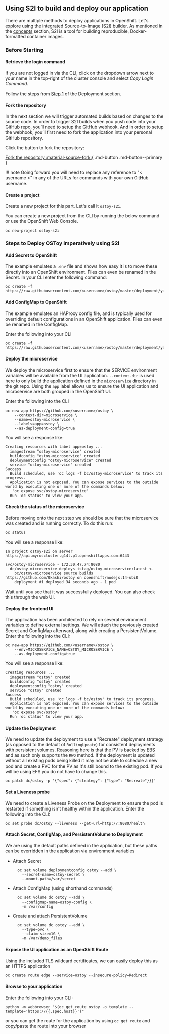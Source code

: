 ## Using S2I to build and deploy our application

There are multiple methods to deploy applications in OpenShift. Let's explore using the integrated Source-to-Image (S2I) builder. As mentioned in the [concepts](2-concepts.md) section, S2I is a tool for building reproducible, Docker-formatted container images.

### Before Starting

#### Retrieve the login command
If you are not logged in via the CLI, click on the dropdown arrow next to your name in the top-right of the cluster console and select *Copy Login Command*.

Follow the steps from [Step 1](4-deployment.md#1-retrieve-the-login-command) of the Deployment section.

#### Fork the repository
In the next section we will trigger automated builds based on changes to the source code. In order to trigger S2I builds when you push code into your GitHub repo, you’ll need to setup the GitHub webhook.  And in order to setup the webhook, you’ll first need to fork the application into your personal GitHub repository.

Click the button to fork the repository:

<!--<a class="github-button" href="https://github.com/openshift-cs/ostoy/fork" data-icon="octicon-repo-forked" data-size="large" aria-label="Fork openshift-cs/ostoy on GitHub">Click here to fork the repo</a> -->

[Fork the repository :material-source-fork:](https://github.com/openshift-cs/ostoy/fork){ .md-button .md-button--primary }


!!! note
    Going forward you will need to replace any reference to "< username >" in any of the URLs for commands with your own GitHub username.

#### Create a project
Create a new project for this part. Let's call it `ostoy-s2i`.  

You can create a new project from the CLI by running the below command or use the OpenShift Web Console.

    oc new-project ostoy-s2i

### Steps to Deploy OSToy imperatively using S2I

#### Add Secret to OpenShift
The example emulates a `.env` file and shows how easy it is to move these directly into an OpenShift environment. Files can even be renamed in the Secret.  In your CLI enter the following command:

    oc create -f https://raw.githubusercontent.com/<username>/ostoy/master/deployment/yaml/secret.yaml


#### Add ConfigMap to OpenShift
The example emulates an HAProxy config file, and is typically used for overriding default configurations in an OpenShift application. Files can even be renamed in the ConfigMap.

Enter the following into your CLI

    oc create -f https://raw.githubusercontent.com/<username>/ostoy/master/deployment/yaml/configmap.yaml


#### Deploy the microservice
We deploy the microservice first to ensure that the SERVICE environment variables will be available from the UI application. `--context-dir` is used here to only build the application defined in the `microservice` directory in the git repo. Using the `app` label allows us to ensure the UI application and microservice are both grouped in the OpenShift UI.  

Enter the following into the CLI

    oc new-app https://github.com/<username>/ostoy \
        --context-dir=microservice \
        --name=ostoy-microservice \
        --labels=app=ostoy \
        --as-deployment-config=true

You will see a response like:

    Creating resources with label app=ostoy ...
      imagestream "ostoy-microservice" created
      buildconfig "ostoy-microservice" created
      deploymentconfig "ostoy-microservice" created
      service "ostoy-microservice" created
    Success
      Build scheduled, use 'oc logs -f bc/ostoy-microservice' to track its progress.
      Application is not exposed. You can expose services to the outside world by executing one or more of the commands below:
       'oc expose svc/ostoy-microservice'
      Run 'oc status' to view your app.

#### Check the status of the microservice
Before moving onto the next step we should be sure that the microservice was created and is running correctly.  To do this run:

    oc status

You will see a response like:

    In project ostoy-s2i on server https://api.myroscluster.g14t.p1.openshiftapps.com:6443

    svc/ostoy-microservice - 172.30.47.74:8080
      dc/ostoy-microservice deploys istag/ostoy-microservice:latest <-
        bc/ostoy-microservice source builds https://github.com/0kashi/ostoy on openshift/nodejs:14-ubi8
        deployment #1 deployed 34 seconds ago - 1 pod


Wait until you see that it was successfully deployed. You can also check this through the web UI.

#### Deploy the frontend UI
The application has been architected to rely on several environment variables to define external settings. We will attach the previously created Secret and ConfigMap afterward, along with creating a PersistentVolume.  Enter the following into the CLI:

    oc new-app https://github.com/<username>/ostoy \
        --env=MICROSERVICE_NAME=OSTOY_MICROSERVICE \
        --as-deployment-config=true

You will see a response like:

    Creating resources ...
      imagestream "ostoy" created
      buildconfig "ostoy" created
      deploymentconfig "ostoy" created
      service "ostoy" created
    Success
      Build scheduled, use 'oc logs -f bc/ostoy' to track its progress.
      Application is not exposed. You can expose services to the outside world by executing one or more of the commands below:
       'oc expose svc/ostoy'
      Run 'oc status' to view your app.


#### Update the Deployment
We need to update the deployment to use a "Recreate" deployment strategy (as opposed to the default of `RollingUpdate`) for consistent deployments with persistent volumes. Reasoning here is that the PV is backed by EBS and as such only supports the `RWO` method.  If the deployment is updated without all existing pods being killed it may not be able to schedule a new pod and create a PVC for the PV as it's still bound to the existing pod. If you will be using EFS you do not have to change this.

    oc patch dc/ostoy -p '{"spec": {"strategy": {"type": "Recreate"}}}'


#### Set a Liveness probe
We need to create a Liveness Probe on the Deployment to ensure the pod is restarted if something isn't healthy within the application.  Enter the following into the CLI:

    oc set probe dc/ostoy --liveness --get-url=http://:8080/health

#### Attach Secret, ConfigMap, and PersistentVolume to Deployment
We are using the default paths defined in the application, but these paths can be overridden in the application via environment variables

- Attach Secret

        oc set volume deploymentconfig ostoy --add \
          --secret-name=ostoy-secret \
          --mount-path=/var/secret

- Attach ConfigMap (using shorthand commands)

        oc set volume dc ostoy --add \
          --configmap-name=ostoy-config \
          -m /var/config

- Create and attach PersistentVolume

        oc set volume dc ostoy --add \
          --type=pvc \
          --claim-size=1G \
          -m /var/demo_files

#### Expose the UI application as an OpenShift Route
Using the included TLS wildcard certificates, we can easily deploy this as an HTTPS application

    oc create route edge --service=ostoy --insecure-policy=Redirect


#### Browse to your application
Enter the following into your CLI:

    python -m webbrowser "$(oc get route ostoy -o template --template='https://{{.spec.host}}')"

or you can get the route for the application by using `oc get route` and copy/paste the route into your browser
